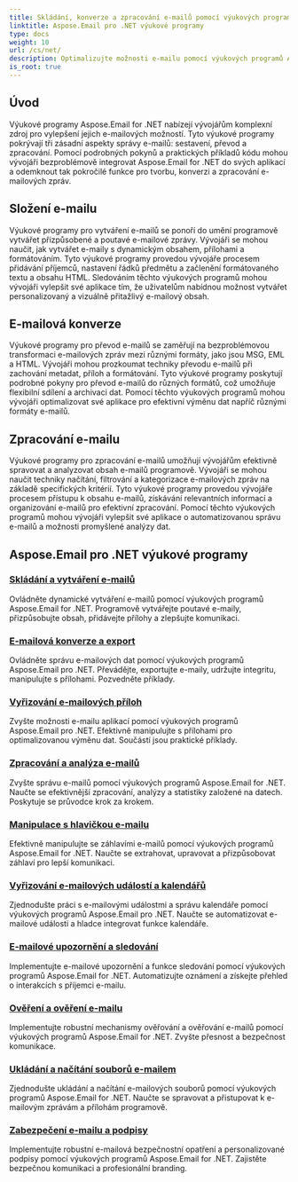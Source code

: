 ```yaml
---
title: Skládání, konverze a zpracování e-mailů pomocí výukových programů Aspose.Email
linktitle: Aspose.Email pro .NET výukové programy
type: docs
weight: 10
url: /cs/net/
description: Optimalizujte možnosti e-mailu pomocí výukových programů Aspose.Email for .NET. Naučte se složení, konverzi a zpracování pro pokročilou správu e-mailů.
is_root: true
---
```


## Úvod

Výukové programy Aspose.Email for .NET nabízejí vývojářům komplexní zdroj pro vylepšení jejich e-mailových možností. Tyto výukové programy pokrývají tři zásadní aspekty správy e-mailů: sestavení, převod a zpracování. Pomocí podrobných pokynů a praktických příkladů kódu mohou vývojáři bezproblémově integrovat Aspose.Email for .NET do svých aplikací a odemknout tak pokročilé funkce pro tvorbu, konverzi a zpracování e-mailových zpráv.

## Složení e-mailu

Výukové programy pro vytváření e-mailů se ponoří do umění programově vytvářet přizpůsobené a poutavé e-mailové zprávy. Vývojáři se mohou naučit, jak vytvářet e-maily s dynamickým obsahem, přílohami a formátováním. Tyto výukové programy provedou vývojáře procesem přidávání příjemců, nastavení řádků předmětu a začlenění formátovaného textu a obsahu HTML. Sledováním těchto výukových programů mohou vývojáři vylepšit své aplikace tím, že uživatelům nabídnou možnost vytvářet personalizovaný a vizuálně přitažlivý e-mailový obsah.

## E-mailová konverze

Výukové programy pro převod e-mailů se zaměřují na bezproblémovou transformaci e-mailových zpráv mezi různými formáty, jako jsou MSG, EML a HTML. Vývojáři mohou prozkoumat techniky převodu e-mailů při zachování metadat, příloh a formátování. Tyto výukové programy poskytují podrobné pokyny pro převod e-mailů do různých formátů, což umožňuje flexibilní sdílení a archivaci dat. Pomocí těchto výukových programů mohou vývojáři optimalizovat své aplikace pro efektivní výměnu dat napříč různými formáty e-mailů.

## Zpracování e-mailu

Výukové programy pro zpracování e-mailů umožňují vývojářům efektivně spravovat a analyzovat obsah e-mailů programově. Vývojáři se mohou naučit techniky načítání, filtrování a kategorizace e-mailových zpráv na základě specifických kritérií. Tyto výukové programy provedou vývojáře procesem přístupu k obsahu e-mailů, získávání relevantních informací a organizování e-mailů pro efektivní zpracování. Pomocí těchto výukových programů mohou vývojáři vylepšit své aplikace o automatizovanou správu e-mailů a možnosti promyšlené analýzy dat.

## Aspose.Email pro .NET výukové programy
### [Skládání a vytváření e-mailů](./email-composition-and-creation/)
Ovládněte dynamické vytváření e-mailů pomocí výukových programů Aspose.Email for .NET. Programově vytvářejte poutavé e-maily, přizpůsobujte obsah, přidávejte přílohy a zlepšujte komunikaci.
### [E-mailová konverze a export](./email-conversion-and-export/)
Ovládněte správu e-mailových dat pomocí výukových programů Aspose.Email pro .NET. Převádějte, exportujte e-maily, udržujte integritu, manipulujte s přílohami. Pozvedněte příklady.
### [Vyřizování e-mailových příloh](./email-attachment-handling/)
Zvyšte možnosti e-mailu aplikací pomocí výukových programů Aspose.Email pro .NET. Efektivně manipulujte s přílohami pro optimalizovanou výměnu dat. Součástí jsou praktické příklady.
### [Zpracování a analýza e-mailů](./email-processing-and-analysis/)
Zvyšte správu e-mailů pomocí výukových programů Aspose.Email for .NET. Naučte se efektivnější zpracování, analýzy a statistiky založené na datech. Poskytuje se průvodce krok za krokem.
### [Manipulace s hlavičkou e-mailu](./email-header-manipulation/)
Efektivně manipulujte se záhlavími e-mailů pomocí výukových programů Aspose.Email for .NET. Naučte se extrahovat, upravovat a přizpůsobovat záhlaví pro lepší komunikaci.
### [Vyřizování e-mailových událostí a kalendářů](./email-event-and-calendar-handling/)
Zjednodušte práci s e-mailovými událostmi a správu kalendáře pomocí výukových programů Aspose.Email pro .NET. Naučte se automatizovat e-mailové události a hladce integrovat funkce kalendáře.
### [E-mailové upozornění a sledování](./email-notification-and-tracking/)
Implementujte e-mailové upozornění a funkce sledování pomocí výukových programů Aspose.Email for .NET. Automatizujte oznámení a získejte přehled o interakcích s příjemci e-mailu.
### [Ověření a ověření e-mailu](./email-validation-and-verification/)
Implementujte robustní mechanismy ověřování a ověřování e-mailů pomocí výukových programů Aspose.Email for .NET. Zvyšte přesnost a bezpečnost komunikace.
### [Ukládání a načítání souborů e-mailem](./email-file-storage-and-retrieval/)
Zjednodušte ukládání a načítání e-mailových souborů pomocí výukových programů Aspose.Email for .NET. Naučte se spravovat a přistupovat k e-mailovým zprávám a přílohám programově.
### [Zabezpečení e-mailu a podpisy](./email-security-and-signatures/)
Implementujte robustní e-mailová bezpečnostní opatření a personalizované podpisy pomocí výukových programů Aspose.Email for .NET. Zajistěte bezpečnou komunikaci a profesionální branding.